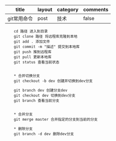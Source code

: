 |title|layout|category|comments|
|-----|------|--------|--------|
|git常用命令|post|技术  |false   |







		cd 路径 进入到目录
		git clone 路径 将远程库克隆到本地
		git add . 添加文件
		git commit -m "描述" 提交到本地库
		git push 推到远程库
		git pull 更新本地库
		git status 查看当前状态
		
		
		* 合并切换分支
		git checkout -b dev 创建并切换到dev分支
		
		git branch dev 创建分支dev
		git checkout dev 切换到dev分支
		git branch 查看当前分支
		
		
		* 合并分支
		git merge master 合并指定的分支到当前的分支
		
		* 删除分支
		git branch -d dev 删除dev分支
	
	
	

